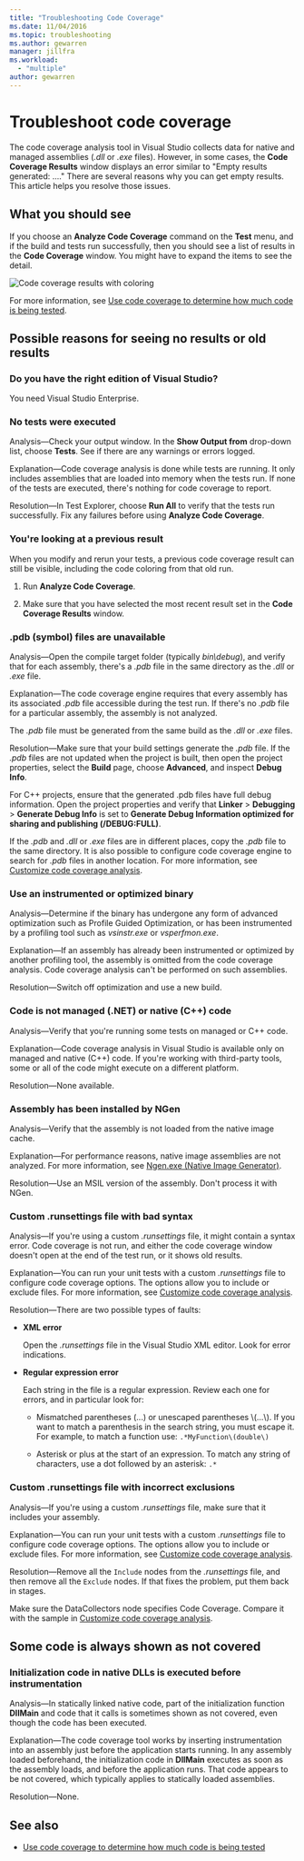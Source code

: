 ```yaml
---
title: "Troubleshooting Code Coverage"
ms.date: 11/04/2016
ms.topic: troubleshooting
ms.author: gewarren
manager: jillfra
ms.workload:
  - "multiple"
author: gewarren
---
```

# Troubleshoot code coverage

The code coverage analysis tool in Visual Studio collects data for native and managed assemblies (*.dll* or *.exe* files). However, in some cases, the **Code Coverage Results** window displays an error similar to "Empty results generated: ...." There are several reasons why you can get empty results. This article helps you resolve those issues.

## What you should see

If you choose an **Analyze Code Coverage** command on the **Test** menu, and if the build and tests run successfully, then you should see a list of results in the **Code Coverage** window. You might have to expand the items to see the detail.

![Code coverage results with coloring](../test/media/codecoverage1.png)

For more information, see [Use code coverage to determine how much code is being tested](../test/using-code-coverage-to-determine-how-much-code-is-being-tested.md).

## Possible reasons for seeing no results or old results

### Do you have the right edition of Visual Studio?

You need Visual Studio Enterprise.

### No tests were executed

Analysis&mdash;Check your output window. In the **Show Output from** drop-down list, choose **Tests**. See if there are any warnings or errors logged.

Explanation&mdash;Code coverage analysis is done while tests are running. It only includes assemblies that are loaded into memory when the tests run. If none of the tests are executed, there's nothing for code coverage to report.

Resolution&mdash;In Test Explorer, choose **Run All** to verify that the tests run successfully. Fix any failures before using **Analyze Code Coverage**.

### You're looking at a previous result

When you modify and rerun your tests, a previous code coverage result can still be visible, including the code coloring from that old run.

1. Run **Analyze Code Coverage**.

2. Make sure that you have selected the most recent result set in the **Code Coverage Results** window.

### .pdb (symbol) files are unavailable

Analysis&mdash;Open the compile target folder (typically *bin\debug*), and verify that for each assembly, there's a *.pdb* file in the same directory as the *.dll* or *.exe* file.

Explanation&mdash;The code coverage engine requires that every assembly has its associated *.pdb* file accessible during the test run. If there's no *.pdb* file for a particular assembly, the assembly is not analyzed.

The *.pdb* file must be generated from the same build as the *.dll* or *.exe* files.

Resolution&mdash;Make sure that your build settings generate the *.pdb* file. If the *.pdb* files are not updated when the project is built, then open the project properties, select the **Build** page, choose **Advanced**, and inspect **Debug Info**.

For C++ projects, ensure that the generated .pdb files have full debug information. Open the project properties and verify that **Linker** > **Debugging** > **Generate Debug Info** is set to **Generate Debug Information optimized for sharing and publishing (/DEBUG:FULL)**.

If the *.pdb* and *.dll* or *.exe* files are in different places, copy the *.pdb* file to the same directory. It is also possible to configure code coverage engine to search for *.pdb* files in another location. For more information, see [Customize code coverage analysis](../test/customizing-code-coverage-analysis.md).

### Use an instrumented or optimized binary

Analysis&mdash;Determine if the binary has undergone any form of advanced optimization such as Profile Guided Optimization, or has been instrumented by a profiling tool such as *vsinstr.exe* or *vsperfmon.exe*.

Explanation&mdash;If an assembly has already been instrumented or optimized by another profiling tool, the assembly is omitted from the code coverage analysis. Code coverage analysis can't be performed on such assemblies.

Resolution&mdash;Switch off optimization and use a new build.

### Code is not managed (.NET) or native (C++) code

Analysis&mdash;Verify that you're running some tests on managed or C++ code.

Explanation&mdash;Code coverage analysis in Visual Studio is available only on managed and native (C++) code. If you're working with third-party tools, some or all of the code might execute on a different platform.

Resolution&mdash;None available.

### Assembly has been installed by NGen

Analysis&mdash;Verify that the assembly is not loaded from the native image cache.

Explanation&mdash;For performance reasons, native image assemblies are not analyzed. For more information, see [Ngen.exe (Native Image Generator)](/dotnet/framework/tools/ngen-exe-native-image-generator).

Resolution&mdash;Use an MSIL version of the assembly. Don't process it with NGen.

### Custom .runsettings file with bad syntax

Analysis&mdash;If you're using a custom *.runsettings* file, it might contain a syntax error. Code coverage is not run, and either the code coverage window doesn't open at the end of the test run, or it shows old results.

Explanation&mdash;You can run your unit tests with a custom *.runsettings* file to configure code coverage options. The options allow you to include or exclude files. For more information, see [Customize code coverage analysis](../test/customizing-code-coverage-analysis.md).

Resolution&mdash;There are two possible types of faults:

- **XML error**

     Open the *.runsettings* file in the Visual Studio XML editor. Look for error indications.

- **Regular expression error**

  Each string in the file is a regular expression. Review each one for errors, and in particular look for:

  - Mismatched parentheses (...) or unescaped parentheses \\(...\\). If you want to match a parenthesis in the search string, you must escape it. For example, to match a function use: `.*MyFunction\(double\)`

  - Asterisk or plus at the start of an expression. To match any string of characters, use a dot followed by an asterisk: `.*`

### Custom .runsettings file with incorrect exclusions

Analysis&mdash;If you're using a custom *.runsettings* file, make sure that it includes your assembly.

Explanation&mdash;You can run your unit tests with a custom *.runsettings* file to configure code coverage options. The options allow you to include or exclude files. For more information, see [Customize code coverage analysis](../test/customizing-code-coverage-analysis.md).

Resolution&mdash;Remove all the `Include` nodes from the *.runsettings* file, and then remove all the `Exclude` nodes. If that fixes the problem, put them back in stages.

Make sure the DataCollectors node specifies Code Coverage. Compare it with the sample in [Customize code coverage analysis](../test/customizing-code-coverage-analysis.md).

## Some code is always shown as not covered

### Initialization code in native DLLs is executed before instrumentation

Analysis&mdash;In statically linked native code, part of the initialization function **DllMain** and code that it calls is sometimes shown as not covered, even though the code has been executed.

Explanation&mdash;The code coverage tool works by inserting instrumentation into an assembly just before the application starts running. In any assembly loaded beforehand, the initialization code in **DllMain** executes as soon as the assembly loads, and before the application runs. That code appears to be not covered, which typically applies to statically loaded assemblies.

Resolution&mdash;None.

## See also

- [Use code coverage to determine how much code is being tested](../test/using-code-coverage-to-determine-how-much-code-is-being-tested.md)
